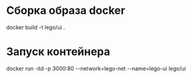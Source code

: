 # Сборка образа docker
docker build -t lego/ui .
# Запуск контейнера
docker run -itd -p 3000:80 --network=lego-net --name=lego-ui lego/ui
